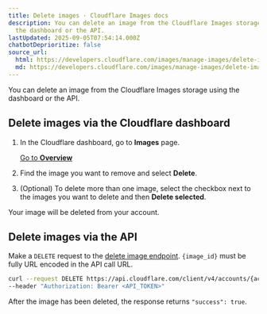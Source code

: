 ```yaml
---
title: Delete images · Cloudflare Images docs
description: You can delete an image from the Cloudflare Images storage using
  the dashboard or the API.
lastUpdated: 2025-09-05T07:54:14.000Z
chatbotDeprioritize: false
source_url:
  html: https://developers.cloudflare.com/images/manage-images/delete-images/
  md: https://developers.cloudflare.com/images/manage-images/delete-images/index.md
---
```


You can delete an image from the Cloudflare Images storage using the dashboard or the API.

## Delete images via the Cloudflare dashboard

1. In the Cloudflare dashboard, go to **Images** page.

   [Go to **Overview**](https://dash.cloudflare.com/?to=/:account/images)

2. Find the image you want to remove and select **Delete**.

3. (Optional) To delete more than one image, select the checkbox next to the images you want to delete and then **Delete selected**.

Your image will be deleted from your account.

## Delete images via the API

Make a `DELETE` request to the [delete image endpoint](https://developers.cloudflare.com/api/resources/images/subresources/v1/methods/delete/). `{image_id}` must be fully URL encoded in the API call URL.

```bash
curl --request DELETE https://api.cloudflare.com/client/v4/accounts/{account_id}/images/v1/{image_id} \
--header "Authorization: Bearer <API_TOKEN>"
```

After the image has been deleted, the response returns `"success": true`.
